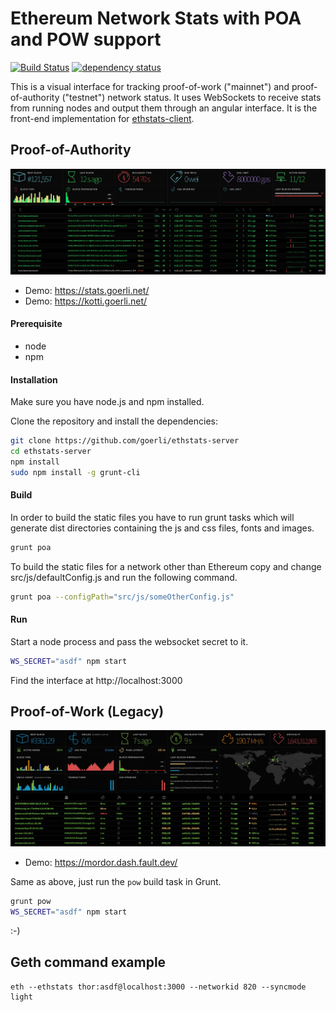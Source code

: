 # Ethereum Network Stats with POA and POW support

[![Build Status][travis-image]][travis-url] [![dependency status][dep-image]][dep-url]

This is a visual interface for tracking proof-of-work ("mainnet") and proof-of-authority ("testnet") network status. It uses WebSockets to receive stats from running nodes and output them through an angular interface. It is the front-end implementation for [ethstats-client](https://github.com/goerli/ethstats-client).

## Proof-of-Authority

![Screenshot](src/images/screenshot-poa.png "Screenshot POA")

- Demo: https://stats.goerli.net/
- Demo: https://kotti.goerli.net/

#### Prerequisite

- node
- npm

#### Installation

Make sure you have node.js and npm installed.

Clone the repository and install the dependencies:

```bash
git clone https://github.com/goerli/ethstats-server
cd ethstats-server
npm install
sudo npm install -g grunt-cli
```

#### Build

In order to build the static files you have to run grunt tasks which will generate dist directories containing the js and css files, fonts and images.

```bash
grunt poa
```

To build the static files for a network other than Ethereum copy and change src/js/defaultConfig.js and run the following command.

```bash
grunt poa --configPath="src/js/someOtherConfig.js"
```

#### Run

Start a node process and pass the websocket secret to it.

```bash
WS_SECRET="asdf" npm start
```

Find the interface at http://localhost:3000

## Proof-of-Work (Legacy)

![Screenshot](src/images/screenshot-pow.png "Screenshot POW")

- Demo: https://mordor.dash.fault.dev/

Same as above, just run the `pow` build task in Grunt.

```bash
grunt pow
WS_SECRET="asdf" npm start
```

:-)

[travis-image]: https://travis-ci.org/goerli/ethstats-server.svg
[travis-url]: https://travis-ci.org/goerli/ethstats-server
[dep-image]: https://david-dm.org/goerli/ethstats-server.svg
[dep-url]: https://david-dm.org/goerli/ethstats-server

## Geth command example

```
eth --ethstats thor:asdf@localhost:3000 --networkid 820 --syncmode light
```
